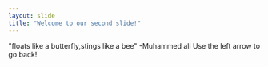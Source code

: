 ```yaml
---
layout: slide
title: "Welcome to our second slide!"
---
```

"floats like a butterfly,stings like a bee" -Muhammed ali
Use the left arrow to go back!
